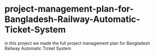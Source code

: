 # project-management-plan-for-Bangladesh-Railway-Automatic-Ticket-System
in this project we made the full  project management plan for Bangladesh Railway Automatic Ticket System
